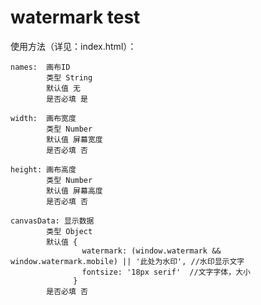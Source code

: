 # watermark test
使用方法（详见：index.html）：

    names:  画布ID
            类型 String
            默认值 无
            是否必填 是

    width:  画布宽度 
            类型 Number 
            默认值 屏幕宽度
            是否必填 否

    height: 画布高度 
            类型 Number 
            默认值 屏幕高度
            是否必填 否

    canvasData: 显示数据 
            类型 Object 
            默认值 {
                    watermark: (window.watermark && window.watermark.mobile) || '此处为水印', //水印显示文字
                    fontsize: '18px serif'  //文字字体，大小
                  }
            是否必填 否